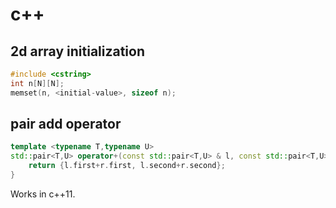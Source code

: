 # c++

## 2d array initialization

```c++
#include <cstring>
int n[N][N];
memset(n, <initial-value>, sizeof n);
```

## pair add operator

```c++
template <typename T,typename U>                                                   
std::pair<T,U> operator+(const std::pair<T,U> & l, const std::pair<T,U> & r) {   
    return {l.first+r.first, l.second+r.second};                                    
} 
```

Works in c++11.
